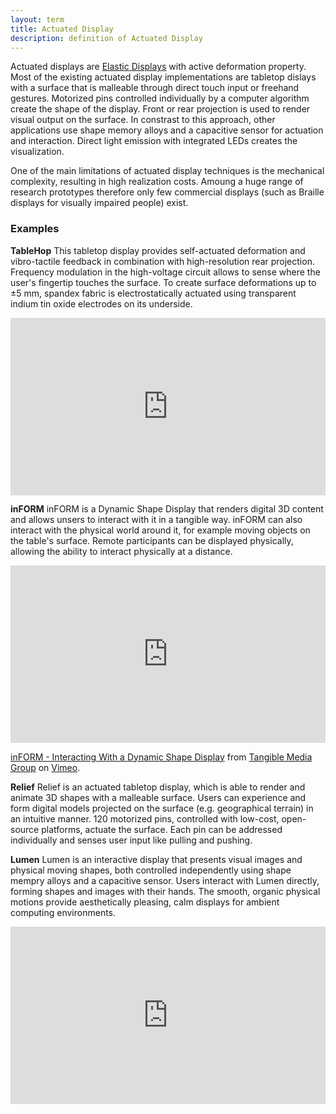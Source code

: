 ```yaml
---
layout: term
title: Actuated Display
description: definition of Actuated Display
---
```

Actuated displays are [Elastic Displays](/terms/elastic-display) with active deformation property. Most of the existing actuated display implementations are tabletop dislays with a  surface that is malleable through direct touch input or freehand gestures. Motorized pins controlled individually by a computer algorithm create the shape of the display. Front or rear projection is used to render visual output on the surface. In constrast to this approach, other applications use shape memory alloys and a capacitive sensor for actuation and interaction. Direct light emission with integrated LEDs creates the visualization. 

One of the main limitations of actuated display techniques is the mechanical complexity, resulting in high realization costs. Amoung a huge range of research prototypes therefore only few commercial displays (such as Braille displays for visually impaired people) exist.

### Examples

**TableHop**
This tabletop display provides self-actuated deformation and vibro-tactile feedback in combination with high-resolution rear projection. Frequency modulation in the high-voltage circuit allows to sense where the user's fingertip touches the surface. To create surface deformations up to ±5 mm, spandex fabric is electrostatically actuated using transparent indium tin oxide electrodes on its underside. 

<div style="padding:56.25% 0 0 0;position:relative;"><iframe src="https://www.youtube.com/embed/RBhb_gpaMc0" style="position:absolute;top:0;left:0;width:100%;height:100%;" frameborder="0" allow="accelerometer; autoplay; encrypted-media; gyroscope; picture-in-picture" allowfullscreen></iframe></div>

**inFORM**
inFORM is a Dynamic Shape Display that renders digital 3D content and allows unsers to interact with it in a tangible way. inFORM can also interact with the physical world around it, for example moving objects on the table's surface. Remote participants can be displayed physically, allowing the ability to interact physically at a distance.

<div style="padding:56.25% 0 0 0;position:relative;"><iframe src="https://player.vimeo.com/video/79179138" style="position:absolute;top:0;left:0;width:100%;height:100%;" frameborder="0" allow="autoplay; fullscreen" allowfullscreen></iframe></div><script src="https://player.vimeo.com/api/player.js"></script>
<p><a href="https://vimeo.com/79179138">inFORM - Interacting With a Dynamic Shape Display</a> from <a href="https://vimeo.com/tangiblemedia">Tangible Media Group</a> on <a href="https://vimeo.com">Vimeo</a>.</p>

**Relief**
Relief is an actuated tabletop display, which is able to render and animate 3D shapes with a malleable surface. Users can experience and form digital models projected on the surface (e.g. geographical terrain) in an intuitive manner. 120 motorized pins, controlled with low-cost, open-source platforms, actuate the surface. Each pin can be addressed individually and senses user input like pulling and pushing.

**Lumen**
Lumen is an interactive display that presents visual images and physical moving shapes, both controlled independently using shape mempry alloys and a capacitive sensor.  Users interact with Lumen directly, forming shapes and images with their hands. The smooth, organic physical motions provide aesthetically pleasing, calm displays for ambient computing environments.
<div style="padding:56.25% 0 0 0;position:relative;"><iframe src="https://www.youtube.com/embed/RwrNAtVmztw" style="position:absolute;top:0;left:0;width:100%;height:100%;" frameborder="0" allow="accelerometer; autoplay; encrypted-media; gyroscope; picture-in-picture" allowfullscreen></iframe>
</div>


